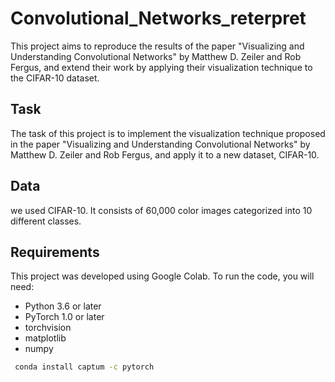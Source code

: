 # Convolutional_Networks_reterpret
This project aims to reproduce the results of the paper "Visualizing and Understanding Convolutional Networks" by Matthew D. Zeiler and Rob Fergus, and extend their work by applying their visualization technique to the CIFAR-10 dataset.

## Task
The task of this project is to implement the visualization technique proposed in the paper "Visualizing and Understanding Convolutional Networks" by Matthew D. Zeiler and Rob Fergus, and apply it to a new dataset, CIFAR-10.

## Data
we used CIFAR-10. It consists of 60,000 color images categorized into 10 different classes.

## Requirements
This project was developed using Google Colab. To run the code, you will need:
* Python 3.6 or later
* PyTorch 1.0 or later
* torchvision
* matplotlib
* numpy
 ```sh
  conda install captum -c pytorch
  ```
